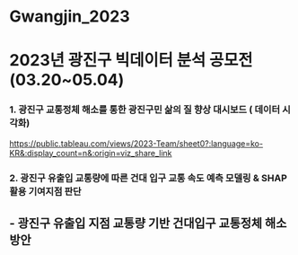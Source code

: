 # Gwangjin_2023
# 2023년 광진구 빅데이터 분석 공모전(03.20~05.04)

### 1. 광진구 교통정체 해소를 통한 광진구민 삶의 질 향상 대시보드 ( 데이터 시각화) 
https://public.tableau.com/views/2023-Team/sheet0?:language=ko-KR&:display_count=n&:origin=viz_share_link

### 2. 광진구 유출입 교통량에 따른 건대 입구 교통 속도 예측 모델링 & SHAP 활용 기여지점 판단
## - 광진구 유출입 지점 교통량 기반 건대입구 교통정체 해소 방안
